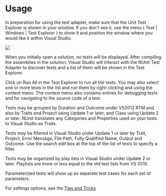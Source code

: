 # Usage


In preparation for using the test adapter, make sure that the Unit Test Explorer is shown in your window. If you don't see it, use the menu ( Test | Windows | Test Explorer ) to show it and position the window where you would like it within Visual Studio.

![](~/images/nunitTestAdapter.png)

When you initially open a solution, no tests will be displayed. After compiling the assemblies in the solution, Visual Studio will interact with the NUnit Test Adapter to discover tests and a list of them will be shown in the Test Explorer.

Click on Run All in the Test Explorer to run all the tests. You may also select one or more tests in the list and run them by right-clicking and using the context menu. The context menu also contains entries for debugging tests and for navigating to the source code of a test.

Tests may be grouped by Duration and Outcome under VS2012 RTM and also by Traits and Project using Update 1 or later, and Class using Update 2 or later.  NUnit translates any Categories and Properties used on your tests to Visual Studio as Traits.

Tests may be filtered in Visual Studio under Update 1 or later by Trait, Project, Error Message, File Path, Fully Qualified Name, Output and Outcome. Use the search edit box at the top of the list of tests to specify a filter.

Tests may be organized by play lists in Visual Studio under Update 2 or later. Playlists are more or less equal to the old test lists from VS 2010.

Parameterized tests will show up as separate test cases for each set of parameters.

For settings options, see the [Tips and Tricks](xref:tipsandtricks)
